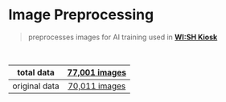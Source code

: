 # Image Preprocessing

> preprocesses images for AI training used in **[WI:SH Kiosk](https://github.com/Team-ToyoTech/WISH-Kiosk)**

<br>

|  total data   | [77,001 images](https://drive.google.com/file/d/1xZ_c_CjxTw06awFAtZJzAWDjx2CSLm3B/view?usp=sharing) |
| :-----------: | :-------------------------------------------------------------------------------------------------: |
| original data | [70,011 images](https://drive.google.com/file/d/1_myAIqsGbErDmyGsxp2rGph50nVgqYbp/view?usp=sharing) |
